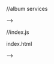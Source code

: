   //album services 
  <!-- getAlbums(){
        // let albums = []
        fetch(this.baseUrl)
        .then(resp => resp.json())  
        .then(albums => {
          
            albums.forEach(album => {
                const newAlbum = new Album(album) 
                // if (albumName.length > 3) {
                // albums.push(newAlbum)
                // console.log(newAlbum)
                newAlbum.renderAlbum();
            // }
            })
        })
        // return albums
    }; -->
<!-- 
      <!-- // renderWordSearch() {
    //     const albumApi = new AlbumServices('http://localhost:3000/albums')
    // //    const result = albumApi.getAlbums()
    //     // const result = albumApi.getAlbums(album=> albumName.length > 3);
    // //    result.filter(album => albumName.length > 3);
    //     // let albums = []
    //     const listAlbums = ["The Dark Side of the Moon", "Born in the U.S.A", "Nevermind", "Purple Rain", 
    //     "The Miseducation of Lauryn Hill", "Saturday Night Fever, "]
    //     listAlbums.filter(album => (album.split(" ").length) > 2)
       
        

    //     console.log(listAlbums);
    
    // } --> -->

//index.js
<!-- // const wordBtn = document.getElementById('word-button')
document.addEventListener('DOMContentLoaded', ()  => {
    albumApi.getAlbums();
    genreApi.getGenres();
    albumForm.addEventListener('submit', albumApi.postAlbum);
    // wordBtn.addEventListener('click', albumApi.renderWordSearch);

}); -->

index.html
   <!-- <button id="word-button"> Long Word Search </button> --> -->